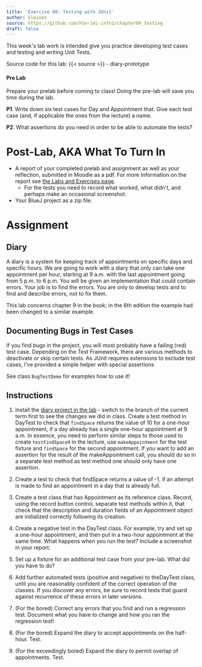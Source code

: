 ```yaml
---
title: 'Exercise 08: Testing with JUnit'
author: kleinen
source: https://github.com/htw-imi-info1/chapter09_testing
draft: false
---
```


This week's lab work is intended give you practice developing test cases and testing and writing Unit Tests.

Source code for this lab: {{< source >}} - diary-prototype

#### Pre Lab

Prepare your prelab before coming to class! Doing the pre-lab will save you time during the lab.

**P1**. Write down six test cases for Day and Appointment that. Give each test case (and, if applicable the ones from the lecture) a name.

**P2**. What assertions do you need in order to be able to automate the tests?

# Post-Lab, AKA  What To Turn In

* A report of your completed prelab and assignment as well as your reflection, submitted in Moodle as a pdf. For more Information on the report see [the Labs and Exercises page](../).
  * For the tests you need to record what worked, what didn't, and perhaps make an occasional screenshot.
* Your BlueJ project as a zip file.


# Assignment

## Diary

A diary is a system for keeping track of appointments on specific days and specific hours. We are going to work with a diary that only can take one appointment per hour, starting at 9 a.m. with the last appointment going from 5 p.m. to 6 p.m. You will be given an implementation that could contain errors. Your job is to find the errors. You are only to develop tests and to find and describe errors, not to fix them.

This lab concerns chapter 9 in the book; in the 6th edition the example had been changed to a similar example.

## Documenting Bugs in Test Cases

If you find bugs in the project, you will most probably have a failing (red) test case. Depending on the Test Framework, there are various methods to deactivate or skip certain tests. As JUnit requires extensions to exclude test cases, I've provided a simple helper with special assertions

See class `BugTestDemo` for examples how to use it!

## Instructions
1. Install the [diary project in the lab](https://github.com/htw-imi-info1/chapter09_testing/tree/master/diary-prototype) - switch to the branch of the current term first to see the changes we did in class. Create a test method in DayTest to check that `findSpace` returns the value of 10 for a one-hour appointment, if a day already has a single one-hour appointment at 9 a.m. In essence, you need to perform similar steps to those used to create `testFindSpace9`  in the lecture, use `makeAppointment` for the test fixture and `findSpace` for the second appointment. If you want to add an assertion for the result of the makeAppointment call, you should do so in a separate test method as test method one should only have one assertion.

2. Create a test to check that findSpace returns a value of -1, if an attempt is made to find an appointment in a day that is already full.

3. Create a test class that has Appointment as its reference class. Record, using the record button control, separate test methods within it, that check that the description and duration fields of an Appointment object are initialized correctly following its creation.

4. Create a negative test in the DayTest class. For example, try and set up a one-hour appointment, and then put in a two-hour appointment at the same time. What happens when you run the test? Include a screenshot in your report.

5. Set up a fixture for an additional test case from your pre-lab. What did you have to do?

6. Add further automated tests (positive and negative) to theDayTest class, until you are reasonably confident of the correct operation of the classes. If you discover any errors, be sure to record tests that guard against recurrence of these errors in later versions.

7. (For the bored) Correct any errors that you find and run a regression test. Document what you have to change and how you ran the regression test!

8. (For the bored) Expand the diary to accept appointments on the half-hour. Test.

9. (For the exceedingly bored) Expand the diary to permit overlap of appointments. Test.
